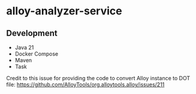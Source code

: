 # alloy-analyzer-service

## Development
* Java 21
* Docker Compose
* Maven
* Task

Credit to this issue for providing the code to convert Alloy instance to DOT file: https://github.com/AlloyTools/org.alloytools.alloy/issues/211
